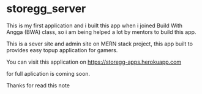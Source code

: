 # storegg_server

This is my first application and i built this app when i joined Build With Angga (BWA) class, so i am being helped a lot by mentors to build this app.

This is a sever site and admin site on MERN stack project, this app built to provides easy topup application for gamers.

You can visit this application on https://storegg-apps.herokuapp.com

for full aplication is coming soon.

Thanks for read this note

